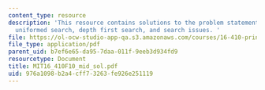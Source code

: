 ```yaml
---
content_type: resource
description: 'This resource contains solutions to the problem statements related to
  uniformed search, depth first search, and search issues. '
file: https://ol-ocw-studio-app-qa.s3.amazonaws.com/courses/16-410-principles-of-autonomy-and-decision-making-fall-2010/976a1098b2a4cff73263fe926e251119_MIT16_410F10_mid_sol.pdf
file_type: application/pdf
parent_uid: b7ef6e65-da95-7daa-011f-9eeb3d934fd9
resourcetype: Document
title: MIT16_410F10_mid_sol.pdf
uid: 976a1098-b2a4-cff7-3263-fe926e251119
---
```

